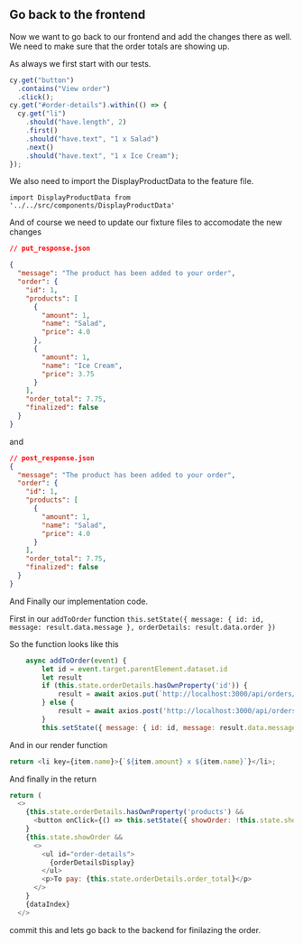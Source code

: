 ## Go back to the frontend

Now we want to go back to our frontend and add the changes there as well. We need to make sure that the order totals are showing up.

As always we first start with our tests.

```js
cy.get("button")
  .contains("View order")
  .click();
cy.get("#order-details").within(() => {
  cy.get("li")
    .should("have.length", 2)
    .first()
    .should("have.text", "1 x Salad")
    .next()
    .should("have.text", "1 x Ice Cream");
});
```

We also need to import the DisplayProductData to the feature file.

`import DisplayProductData from '../../src/components/DisplayProductData'`

And of course we need to update our fixture files to accomodate the new changes

```json
// put_response.json

{
  "message": "The product has been added to your order",
  "order": {
    "id": 1,
    "products": [
      {
        "amount": 1,
        "name": "Salad",
        "price": 4.0
      },
      {
        "amount": 1,
        "name": "Ice Cream",
        "price": 3.75
      }
    ],
    "order_total": 7.75,
    "finalized": false
  }
}
```

and

```json
// post_response.json
{
  "message": "The product has been added to your order",
  "order": {
    "id": 1,
    "products": [
      {
        "amount": 1,
        "name": "Salad",
        "price": 4.0
      }
    ],
    "order_total": 7.75,
    "finalized": false
  }
}
```

And Finally our implementation code.

First in our `addToOrder` function
`this.setState({ message: { id: id, message: result.data.message }, orderDetails: result.data.order })`

So the function looks like this

```js
	async addToOrder(event) {
		let id = event.target.parentElement.dataset.id
		let result
		if (this.state.orderDetails.hasOwnProperty('id')) {
			result = await axios.put(`http://localhost:3000/api/orders/${this.state.orderDetails.id}`, { product_id: id })
		} else {
			result = await axios.post('http://localhost:3000/api/orders', { product_id: id })
		}
		this.setState({ message: { id: id, message: result.data.message }, orderDetails: result.data.order })
```

And in our render function

```js
return <li key={item.name}>{`${item.amount} x ${item.name}`}</li>;
```

And finally in the return

```js
return (
  <>
    {this.state.orderDetails.hasOwnProperty('products') &&
      <button onClick={() => this.setState({ showOrder: !this.state.showOrder })}>View order</button>
    }
    {this.state.showOrder &&
      <>
        <ul id="order-details">
          {orderDetailsDisplay}
        </ul>
        <p>To pay: {this.state.orderDetails.order_total}</p>
      </>
    }
    {dataIndex}
  </>
```

commit this and lets go back to the backend for finilazing the order.